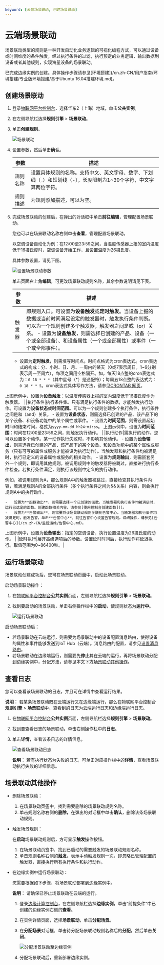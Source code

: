 ```yaml
---
keyword: [云端场景联动, 创建场景联动]
---
```


# 云端场景联动

场景联动类型的规则是一种开发自动化业务逻辑的可视化编程方式，可以通过设备或时间维度的条件触发，经过执行条件的过滤，执行预定的业务逻辑，输出数据到设备或者其他规则，实现海量设备的场景联动。

已完成边缘实例的创建。具体操作步骤请参见[环境搭建](/cn.zh-CN/用户指南/环境搭建/专业版环境搭建/基于Ubuntu 16.04搭建环境.md)。

## 创建场景联动

1.  登录[物联网平台控制台](http://iot.console.aliyun.com)，选择华东2（上海）地域，单击**公共实例**。

2.  在左侧导航栏选择**规则引擎** \> **场景联动**。

3.  单击**创建规则**。

    ![场景联动](https://static-aliyun-doc.oss-accelerate.aliyuncs.com/assets/img/zh-CN/6186549951/p6572.png)

4.  设置参数，然后单击**确认**。

    |参数|描述|
    |--|--|
    |规则名称|设置具体规则的名称。支持中文、英文字母、数字、下划线（\_）和短划线（-），长度限制为1~30个字符，中文字算两位字符。|
    |规则描述|为规则添加描述，可以为空。|

5.  完成场景联动的创建后，在弹出的对话框中单击**前往编辑**，管理配置场景联动。

    您也可以在场景联动名称右侧单击**查看**，管理配置场景联动。

    以空调设备自动化为例：在12:00至23:59之间，当温度传感器上报的室内温度低于16摄氏度时，空调设备开始工作，且设置温度为26摄氏度。

    具体参数设置，请见下图。

    ![设置场景联动参数](https://static-aliyun-doc.oss-accelerate.aliyuncs.com/assets/img/zh-CN/8882585061/p6573.png)

    单击页面右上角**编辑**，可更改场景联动规则名称，其余参数说明请见下表。

    |参数|描述|
    |--|--|
    |触发器|即规则入口。可设置为**设备触发**或**定时触发**。当设备上报的数据或当前时间满足设定的触发器时，触发执行条件判断。可以为一个规则创建多个触发器，触发器之间是或（or）关系。     -   设置为**设备触发**，则需选择已创建的产品、设备（一个或全部设备）、和设备属性（一个或全部属性）或事件（一个或全部事件）。
    -   设置为**定时触发**，则需填写时间点。时间点格式为cron表达式。cron表达式的构成：分、小时、日、月、一周内的某天（0或7表示周日，1~6分别表示周一至周六），每项之间用空格隔开。如，每天18点整的cron表达式为：`0 18 * * *`（其中星号（\*）是通配符）；每周五18点整的表达式为：`0 18 * * 5`。cron表达式具体写作方法，请参见[CRONTAB 网页](http://crontab.org/)。

上图示例中，设置为**设备触发**：以温度传感器上报的室内温度低于16摄氏度作为触发器。 |
    |执行条件|执行条件集。只有满足执行条件的数据，才能触发执行动作。可设置为**设备状态**或**时间范围**。可以为一个规则创建多个执行条件，执行条件之间是和（and）关系。     -   设置为**设备状态**，则需选择已创建的产品、该产品下的某个设备、和设备功能中的某个属性或事件。
    -   设置为**时间范围**，则需设置起始时间和结束时间，格式为`yyyy-mm-dd hh24:mi:ss`。
上图示例中，设置为**时间范围**：时间在12:00至23:59之间，则触发执行动作。 |
    |执行动作|需执行的动作。您可以设置多个动作。某一动作执行失败时，不影响其他动作。     -   设置为**设备输出**，则需选择已创建的产品、该产品下的某个设备、和设备功能中的某个属性或服务（只有可写的属性或服务才能被设为执行动作）。当触发器和执行条件均被满足时，执行已定义的设备属性或服务的相关动作。
    -   设置为**规则输出**，则需嵌套另外一个规则，即调用其他规则。被调用规则中的触发器将被跳过，直接进行执行条件检查。若执行条件满足，则执行该规则中定义的执行动作。

例如，被调用规则为A，那么规则A中的触发器被跳过，直接检查其执行条件内容，若满足规则A的全部执行条件（多个执行条件之间为&&关系）内容，则会执行规则A中的执行动作。

    -   设置为**函数输出**，则需要选择一个已创建的函数。当触发器和执行条件均被满足时，运行已选定的函数。创建函数相关内容，请参见[使用控制台创建函数]()。
    -   设置为**告警输出**，则需要将该场景联动规则关联到告警中心。当触发器和执行条件均被满足时，触发告警。单击**告警中心**，前往告警中心设置告警规则。详细操作，请参见[告警中心](/cn.zh-CN/监控运维/告警中心.md)。
上图示例中，设置为**设备输出**：指定的空调设备，执行设置温度为26摄氏度的动作。 |
    |延时执行|展开高级选项后的参数。设置延时时间后，执行动作将延迟执行。取值范围为0~86400秒。|


## 运行场景联动

场景联动创建成功后，您可在场景联动页面中，启动此场景联动。

启动场景联动操作：

1.  在[物联网平台控制台](http://iot.console.aliyun.com)**公共实例**页面，左侧导航栏选择**规则引擎** \> **场景联动**。

2.  找到要启动的场景联动，单击右侧操作栏中的**启动**，使规则状态为**运行中**。

    ![运行场景联动](https://static-aliyun-doc.oss-accelerate.aliyuncs.com/assets/img/zh-CN/7186549951/p6574.png)


启动场景联动后：

-   若场景联动在云端运行，则需要为场景联动中的设备配置消息路由，使得设备的属性和事件能够发送到IoT Hub（云端）。消息路由的配置，请参见[设置消息路由](/cn.zh-CN/用户指南/消息路由/设置消息路由.md)。
-   若场景联动在边缘端运行，则需要先**停止**其在云端的运行，再将场景联动分配到边缘实例中，分配方法，请参见本文下方[场景联动其他操作](#section_lv6_7wr_zox)。

## 查看日志

您可以查看该场景联动的日志，并且可在详情中查看运行结果。

**说明：** 若某条场景联动既在云端运行又在边缘端运行，那么在物联网平台控制台**规则引擎** \> **场景联动**中，查看到的日志为云端运行日志和边缘端运行日志。

1.  在[物联网平台控制台](http://iot.console.aliyun.com)**公共实例**页面，左侧导航栏选择**规则引擎** \> **场景联动**。

2.  找到要查看日志的场景联动，单击右侧操作栏中的**日志**。

3.  单击**详情**，查看该条日志的详情信息。

    ![查看场景联动日志](https://static-aliyun-doc.oss-accelerate.aliyuncs.com/assets/img/zh-CN/7186549951/p6575.png)

    **说明：** 若有执行状态为失败的日志，可单击对应操作栏中的**详情**，查看场景联动执行失败的详细信息。


## 场景联动其他操作

-   删除场景联动：
    1.  在场景联动页签中，找到需要删除的场景联动规则名称。
    2.  单击规则名称右侧的**删除**，在弹出的对话框中单击**确认**，删除该条场景联动规则。
-   触发场景规则：

    在**启动**场景联动规则后，方可显示**触发**操作按钮。

    1.  在场景联动页签中，找到已启动的需要触发的场景联动规则名称。
    2.  单击规则名称右侧的**触发**，表示手动触发规则一次，即忽略已管理配置的触发器，直接执行所有执行条件和执行动作。
-   在边缘实例中运行场景联动：

    您需要根据如下步骤，将场景联动部署到边缘实例中。

    **说明：** 请确保已停止场景联动在云端的运行。

    1.  登录[边缘计算控制台](https://iot.console.aliyun.com/le/instance/list)，在左侧导航栏选择**边缘实例**，单击“前提条件”中已创建的边缘实例右侧的**查看**。
    2.  在实例详情页面，选择**场景联动**，单击**分配场景**。
    3.  在**分配场景**对话框，单击待分配场景联动规则名称后的**分配**，然后单击**关闭**。

        ![分配场景联动至边缘实例](https://static-aliyun-doc.oss-accelerate.aliyuncs.com/assets/img/zh-CN/4148420061/p39451.png)

    4.  分配场景联动后，重新部署边缘实例。

